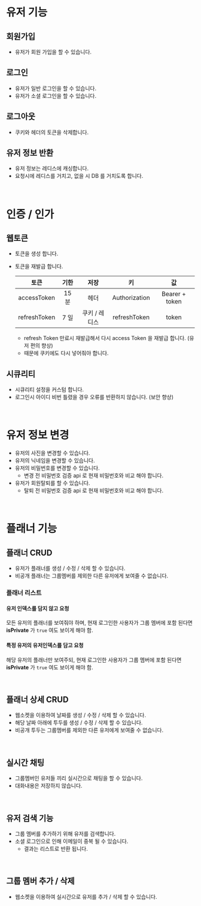 # 유저 기능
## 회원가입
- 유저가 회원 가입을 할 수 있습니다.

## 로그인
- 유저가 일반 로그인을 할 수 있습니다.
- 유저가 소셜 로그인을 할 수 있습니다.

## 로그아웃
- 쿠키와 헤더의 토큰을 삭제합니다.

## 유저 정보 반환
- 유저 정보는 레디스에 캐싱합니다.
- 요청시에 레디스를 거치고, 없을 시 DB 를 거치도록 합니다.

<br>

# 인증 / 인가
## 웹토큰
- 토큰을 생성 합니다.
- 토큰을 재발급 합니다.

  |토큰|기한|저장|키|값|
  |:---:|:---:|:---:|:---:|:---:|
  |accessToken|15 분|헤더|Authorization|Bearer + token|
  |refreshToken|7 일|쿠키 / 레디스|refreshToken|token|
    - refresh Token 만료시 재발급해서 다시 access Token 을 재발급 합니다. (유저 편의 향상)
    - 때문에 쿠키에도 다시 넣어줘야 합니다.


## 시큐리티
- 시큐리티 설정을 커스텀 합니다.
- 로그인시 아이디 비번 틀렸을 경우 오류를 반환하지 않습니다. (보안 향상)

<br>

# 유저 정보 변경
- 유저의 사진을 변경할 수 있습니다.
- 유저의 닉네임을 변경할 수 있습니다.
- 유저의 비밀번호를 변경할 수 있습니다.
  - 변경 전 비밀번호 검증 api 로 현재 비밀번호와 비교 해야 합니다.
- 유저가 회원탈퇴를 할 수 있습니다.
  - 탈퇴 전 비밀번호 검증 api 로 현재 비밀번호와 비교 해야 합니다.

<br>

# 플래너 기능
## 플래너 CRUD
- 유저가 플래너를 생성 / 수정 / 삭제 할 수 있습니다.
- 비공개 플래너는 그룹멤버를 제외한 다른 유저에게 보여줄 수 없습니다.

### 플래너 리스트
#### 유저 인덱스를 담지 않고 요청
모든 유저의 플래너를 보여줘야 하며, 현재 로그인한 사용자가 그룹 멤버에 포함 된다면 **isPrivate** 가 `true` 여도 보이게 해야 함.
#### 특정 유저의 유저인덱스를 담고 요청
해당 유저의 플래너만 보여주되, 현재 로그인한 사용자가 그룹 멤버에 포함 된다면 **isPrivate** 가 `true` 여도 보이게 해야 함.

<br>

## 플래너 상세 CRUD
- 웹소켓을 이용하여 날짜를 생성 / 수정 / 삭제 할 수 있습니다.
- 해당 날짜 아래에 투두를 생성 / 수정 / 삭제 할 수 있습니다.
- 비공개 투두는 그룹멤버를 제외한 다른 유저에게 보여줄 수 없습니다.

<br>

## 실시간 채팅
- 그룹멤버인 유저들 끼리 실시간으로 채팅을 할 수 있습니다.
- 대화내용은 저장하지 않습니다.

<br>

## 유저 검색 기능
- 그룹 멤버를 추가하기 위해 유저를 검색합니다.
- 소셜 로그인으로 인해 이메일이 중복 될 수 있습니다.
  - 결과는 리스트로 반환 됩니다.

<br>

## 그룹 멤버 추가 / 삭제
- 웹소켓을 이용하여 실시간으로 유저를 추가 / 삭제 할 수 있습니다.